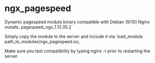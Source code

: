 # ngx_pagespeed
Dynamic pagespeed module binary compatible with Debian (9/10) Nginx installs.
pagespeed_ngx_1.13.35.2

Simply copy the module to the server and include it via:
load_module path_to_modules/ngx_pagespeed.so;

Make sure you test compatibility by typing nginx -t prior to restarting the server.
